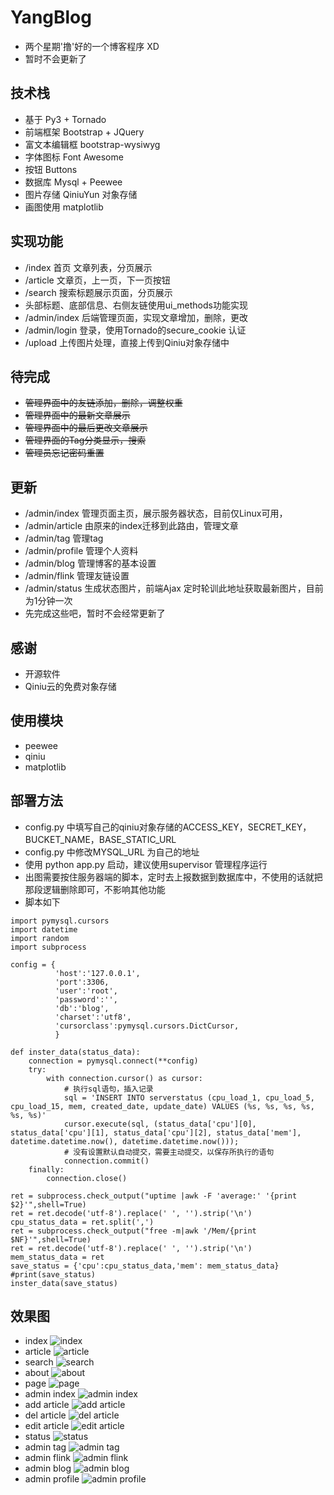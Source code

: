 # YangBlog
* 两个星期'撸'好的一个博客程序 XD
* 暂时不会更新了
## 技术栈
* 基于 Py3 + Tornado
* 前端框架 Bootstrap + JQuery
* 富文本编辑框 bootstrap-wysiwyg
* 字体图标 Font Awesome 
* 按钮 Buttons
* 数据库 Mysql + Peewee
* 图片存储  QiniuYun 对象存储
* 画图使用 matplotlib

## 实现功能
* /index 首页 文章列表，分页展示
* /article 文章页，上一页，下一页按钮
* /search 搜索标题展示页面，分页展示
* 头部标题、底部信息、右侧友链使用ui_methods功能实现
* /admin/index 后端管理页面，实现文章增加，删除，更改
* /admin/login 登录，使用Tornado的secure_cookie 认证
* /upload 上传图片处理，直接上传到Qiniu对象存储中

## 待完成
* ~~管理界面中的友链添加，删除，调整权重~~
* ~~管理界面中的最新文章展示~~
* ~~管理界面中的最后更改文章展示~~
* ~~管理界面的Tag分类显示，搜索~~
* ~~管理员忘记密码重置~~

## 更新
* /admin/index 管理页面主页，展示服务器状态，目前仅Linux可用，
* /admin/article 由原来的index迁移到此路由，管理文章
* /admin/tag 管理tag
* /admin/profile 管理个人资料
* /admin/blog 管理博客的基本设置
* /admin/flink 管理友链设置
* /admin/status 生成状态图片，前端Ajax 定时轮训此地址获取最新图片，目前为1分钟一次
* 先完成这些吧，暂时不会经常更新了
## 感谢
* 开源软件
* Qiniu云的免费对象存储

## 使用模块
* peewee
* qiniu
* matplotlib

## 部署方法
* config.py 中填写自己的qiniu对象存储的ACCESS_KEY，SECRET_KEY，BUCKET_NAME，BASE_STATIC_URL
* config.py 中修改MYSQL_URL 为自己的地址
* 使用 python app.py 启动，建议使用supervisor 管理程序运行
* 出图需要按住服务器端的脚本，定时去上报数据到数据库中，不使用的话就把那段逻辑删除即可，不影响其他功能
* 脚本如下
```#!/usr/bin/env python3
import pymysql.cursors
import datetime
import random
import subprocess

config = {
          'host':'127.0.0.1',
          'port':3306,
          'user':'root',
          'password':'',
          'db':'blog',
          'charset':'utf8',
          'cursorclass':pymysql.cursors.DictCursor,
          }

def inster_data(status_data):
    connection = pymysql.connect(**config)
    try:
        with connection.cursor() as cursor:
            # 执行sql语句，插入记录
            sql = 'INSERT INTO serverstatus (cpu_load_1, cpu_load_5, cpu_load_15, mem, created_date, update_date) VALUES (%s, %s, %s, %s, %s, %s)'
            cursor.execute(sql, (status_data['cpu'][0], status_data['cpu'][1], status_data['cpu'][2], status_data['mem'], datetime.datetime.now(), datetime.datetime.now()));
            # 没有设置默认自动提交，需要主动提交，以保存所执行的语句
            connection.commit()
    finally:
        connection.close()

ret = subprocess.check_output("uptime |awk -F 'average:' '{print $2}'",shell=True)
ret = ret.decode('utf-8').replace(' ', '').strip('\n')
cpu_status_data = ret.split(',')
ret = subprocess.check_output("free -m|awk '/Mem/{print $NF}'",shell=True)
ret = ret.decode('utf-8').replace(' ', '').strip('\n')
mem_status_data = ret
save_status = {'cpu':cpu_status_data,'mem': mem_status_data}
#print(save_status)
inster_data(save_status)
```

## 效果图
* index
![index](https://github.com/lgphone/YangBlog/blob/master/doc/pic/index.png)
* article
![article](https://github.com/lgphone/YangBlog/blob/master/doc/pic/article.png)
* search
![search](https://github.com/lgphone/YangBlog/blob/master/doc/pic/search.png)
* about
![about](https://github.com/lgphone/YangBlog/blob/master/doc/pic/about.png)
* page
![page](https://github.com/lgphone/YangBlog/blob/master/doc/pic/page.png)
* admin index
![admin index](https://github.com/lgphone/YangBlog/blob/master/doc/pic/admin_index.png)
* add article
![add article](https://github.com/lgphone/YangBlog/blob/master/doc/pic/add.png)
* del article
![del article](https://github.com/lgphone/YangBlog/blob/master/doc/pic/del.png)
* edit article
![edit article](https://github.com/lgphone/YangBlog/blob/master/doc/pic/edit.png)
* status 
![status ](https://github.com/lgphone/YangBlog/blob/master/doc/pic/status.png)
* admin tag
![admin tag](https://github.com/lgphone/YangBlog/blob/master/doc/pic/admin_tag.png)
* admin flink
![admin flink](https://github.com/lgphone/YangBlog/blob/master/doc/pic/admin_flink.png)
* admin blog
![admin blog](https://github.com/lgphone/YangBlog/blob/master/doc/pic/admin_blog.png)
* admin profile
![admin profile](https://github.com/lgphone/YangBlog/blob/master/doc/pic/admin_profile.png)
